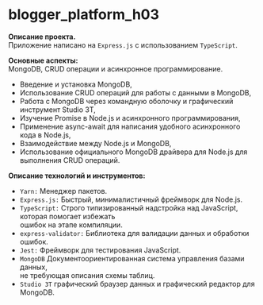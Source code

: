 # blogger_platform_h03
**Описание проекта.**   
Приложение написано на ``Express.js`` с использованием ``TypeScript``.

**Основные аспекты:**  
MongoDB, CRUD операции и асинхронное программирование.
- Введение и установка MongoDB,
- Использование CRUD операций для работы с данными в MongoDB,
- Работа с MongoDB через командную оболочку и графический инструмент Studio 3T,
- Изучение Promise в Node.js и асинхронного программирования,
- Применение async-await для написания удобного асинхронного кода в Node.js,
- Взаимодействие между Node.js и MongoDB,
- Использование официального MongoDB драйвера для Node.js для выполнения CRUD операций.


**Описание технологий и инструментов:**

- ``Yarn:`` Менеджер пакетов.
- ``Express.js:`` Быстрый, минималистичный фреймворк для Node.js.
- ``TypeScript:`` Строго типизированный надстройка над JavaScript, которая помогает избежать  
ошибок на этапе компиляции.
- ``express-validator:`` Библиотека для валидации данных и обработки ошибок.
- ``Jest:`` Фреймворк для тестирования JavaScript.
- ``MongoDB`` Документоориентированная система управления базами данных,  
не требующая описания схемы таблиц.
- ``Studio 3T`` графический браузер данных и графический редактор для MongoDB.